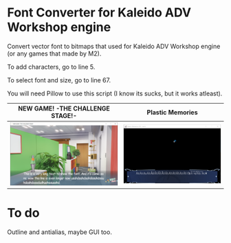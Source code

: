 # Font Converter for Kaleido ADV Workshop engine
Convert vector font to bitmaps that used for Kaleido ADV Workshop engine (or any games that made by M2).

To add characters, go to line 5.

To select font and size, go to line 67.

You will need Pillow to use this script (I know its sucks, but it works atleast).

|**NEW GAME! -THE CHALLENGE STAGE!-**|**Plastic Memories**|
| :-----------------------------------------------------------: | :--------------------------------------------------------------------------------------------: |
| ![NEW GAME! -THE CHALLENGE STAGE!-](./images/NEW_GAME!_-THE_CHALLENGE_STAGE!-_4H3buBPNqc.png) | ![Plastic Memories](./images/Plastic_Memories_VH_We2dBOrOt6.png) |

# To do
Outline and antialias, maybe GUI too.
